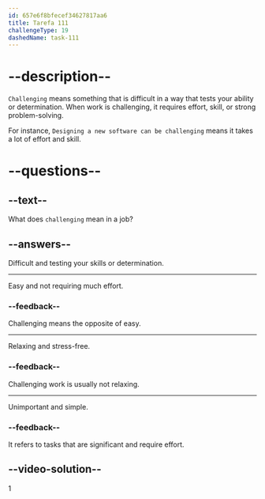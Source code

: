 ```yaml
---
id: 657e6f8bfecef34627817aa6
title: Tarefa 111
challengeType: 19
dashedName: task-111
---
```


# --description--

`Challenging` means something that is difficult in a way that tests your ability or determination. When work is challenging, it requires effort, skill, or strong problem-solving.

For instance, `Designing a new software can be challenging` means it takes a lot of effort and skill.


# --questions--

## --text--

What does `challenging` mean in a job?

## --answers--

Difficult and testing your skills or determination.

---

Easy and not requiring much effort.

### --feedback--

Challenging means the opposite of easy.

---

Relaxing and stress-free.

### --feedback--

Challenging work is usually not relaxing.

---

Unimportant and simple.

### --feedback--

It refers to tasks that are significant and require effort.

## --video-solution--

1
